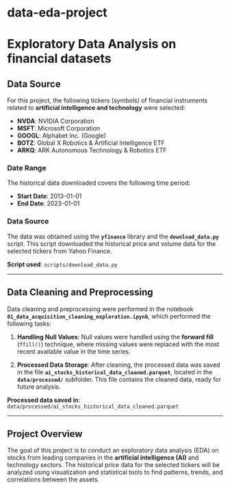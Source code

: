 # data-eda-project

# Exploratory Data Analysis on financial datasets


## Data Source

For this project, the following tickers (symbols) of financial instruments related to **artificial intelligence and technology** were selected:

- **NVDA**: NVIDIA Corporation
- **MSFT**: Microsoft Corporation
- **GOOGL**: Alphabet Inc. (Google)
- **BOTZ**: Global X Robotics & Artificial Intelligence ETF
- **ARKQ**: ARK Autonomous Technology & Robotics ETF

### Date Range

The historical data downloaded covers the following time period:

- **Start Date**: 2013-01-01
- **End Date**: 2023-01-01

### Data Source

The data was obtained using the **`yfinance`** library and the **`download_data.py`** script. This script downloaded the historical price and volume data for the selected tickers from Yahoo Finance.

**Script used**: `scripts/download_data.py`

---

## Data Cleaning and Preprocessing

Data cleaning and preprocessing were performed in the notebook **`01_data_acquisition_cleaning_exploration.ipynb`**, which performed the following tasks:

1. **Handling Null Values**: Null values were handled using the **forward fill** (`ffill()`) technique, where missing values were replaced with the most recent available value in the time series.

2. **Processed Data Storage**: After cleaning, the processed data was saved in the file **`ai_stocks_historical_data_cleaned.parquet`**, located in the **`data/processed/`** subfolder. This file contains the cleaned data, ready for future analysis.

**Processed data saved in**: `data/processed/ai_stocks_historical_data_cleaned.parquet`

---

## Project Overview

The goal of this project is to conduct an exploratory data analysis (EDA) on stocks from leading companies in the **artificial intelligence (AI)** and technology sectors. The historical price data for the selected tickers will be analyzed using visualization and statistical tools to find patterns, trends, and correlations between the assets.
